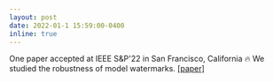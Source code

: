 ```yaml
---
layout: post
date: 2022-01-1 15:59:00-0400
inline: true
---
```


One paper accepted at IEEE S&P'22 in San Francisco, California :fire: We studied
the robustness of model watermarks.
[[paper]](https://ieeexplore.ieee.org/abstract/document/9833693)